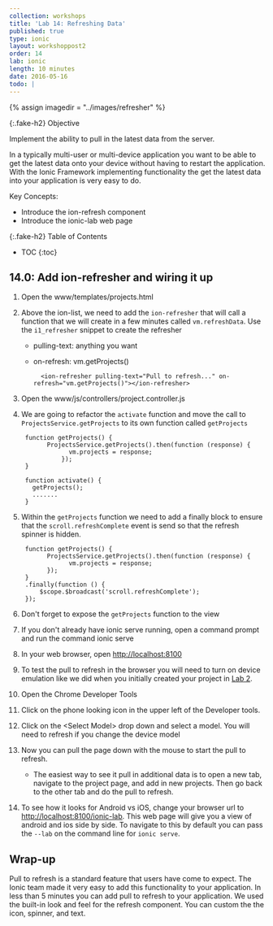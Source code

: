 ```yaml
---
collection: workshops
title: 'Lab 14: Refreshing Data'
published: true
type: ionic
layout: workshoppost2
order: 14
lab: ionic
length: 10 minutes
date: 2016-05-16
todo: |
---
```


{% assign imagedir = "../images/refresher"  %}

{:.fake-h2}
Objective

Implement the ability to pull in the latest data from the server.

In a typically multi-user or multi-device application you want to be able to get the latest data onto your device without having to restart the application.  With the Ionic Framework implementing functionality the get the latest data into your application is very easy to do.

Key Concepts:

* Introduce the ion-refresh component
* Introduce the ionic-lab web page

{:.fake-h2}
Table of Contents

* TOC
{:toc}

## 14.0: Add ion-refresher and wiring it up


1. Open the www/templates/projects.html
1. Above the ion-list, we need to add the `ion-refresher` that will call a function that we will create in a few minutes called `vm.refreshData`.  Use the `i1_refresher` snippet to create the refresher

    * pulling-text: anything you want
    * on-refresh: vm.getProjects()

            <ion-refresher pulling-text="Pull to refresh..." on-refresh="vm.getProjects()"></ion-refresher>

1. Open the www/js/controllers/project.controller.js
1. We are going to refactor the `activate` function and move the call to `ProjectsService.getProjects` to its own function called `getProjects`

        function getProjects() {
              ProjectsService.getProjects().then(function (response) {
                    vm.projects = response;
                  });
        }

        function activate() {
          getProjects();
          .......
        }

1. Within the `getProjects` function we need to add a finally block to ensure that the `scroll.refreshComplete` event is send so that the refresh spinner is hidden.

        function getProjects() {
              ProjectsService.getProjects().then(function (response) {
                    vm.projects = response;
              });
        }
        .finally(function () {
            $scope.$broadcast('scroll.refreshComplete');
        });

1. Don't forget to expose the `getProjects` function to the view


1. If you don't already have ionic serve running, open a command prompt and run the command ionic serve
1. In your web browser, open [http://localhost:8100](http://localhost:8100)
1. To test the pull to refresh in the browser you will need to turn on device emulation like we did when you initially created your project in [Lab 2]("02-creating-your-first/).
1. Open the Chrome Developer Tools
1. Click on the phone looking icon in the upper left of the Developer tools.
1. Click on the &lt;Select Model&gt; drop down and select a model.  You will need to refresh if you change the device model
1. Now you can pull the page down with the mouse to start the pull to refresh.
    * The easiest way to see it pull in additional data is to open a new tab, navigate to the project page, and add in new projects.  Then go back to the other tab and do the pull to refresh.
1. To see how it looks for Android vs iOS, change your browser url to [http://localhost:8100/ionic-lab](http://localhost:8100/ionic-lab).  This web page will give you a view of android and ios side by side.  To navigate to this by default you can pass the `--lab` on the command line for `ionic serve`.

## Wrap-up

Pull to refresh is a standard feature that users have come to expect.  The Ionic team made it very easy to add this functionality to your application.  In less than 5 minutes you can add pull to refresh to your application.  We used the built-in look and feel for the refresh component.  You can custom the the icon, spinner, and text.
